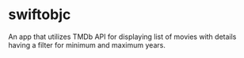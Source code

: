 # swiftobjc
An app that utilizes TMDb API for displaying list of movies with details having a filter for minimum and maximum years.
